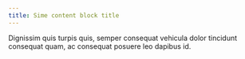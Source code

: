 ```yaml
---
title: Sime content block title
---
```


Dignissim quis turpis quis, semper consequat vehicula dolor tincidunt consequat quam, ac consequat posuere leo dapibus id.
